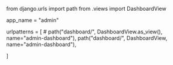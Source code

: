 from django.urls import path
from .views import DashboardView

app_name = "admin"

urlpatterns = [
    # path("dashboard/", DashboardView.as_view(), name="admin-dashboard"),
    path("dashboard/", DashboardView, name="admin-dashboard"),
   
]
